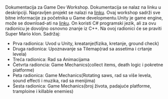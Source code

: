 Dokumentacija za Game Dev Workshop. Dokumentacija se nalaz na linku u deskripciji. Napravljen projekt se nalazi na [linku](https://github.com/almedinmesic/Unity-2D-platformer).
Ovaj workshop sadrži sve bitne informacije za početnika u Game developmentu.Unity je game engine, može se download-ati na [linku](https://unity.com/download). On koristi C# programski jezik, ali za ovu radionicu je dovoljno osnovno znanje iz C++. 
Na ovoj radionici će se praviti Super Mario klon.
Sadržaj:
  - Prva radionica: Uvod u Unity, kreatanje(fizika, kretanje, ground check)
  - Druga radionica: Upoznavanje sa Tilemap(rad sa assetima i crtanje levela)
  - Treća radionica: Rad sa Animacijama
  - Četvrta radioncia: Game Mechanics(collect items, death logic i pokretne platforme)
  - Peta radionica: Game Mechanics(Rotating saws, rad sa više levela, sound effecti i muzika, rad sa menijima)
  - Šesta radionica: Game Mechanics(broj života, padajuće platforme, tramploine i killable enemies)





